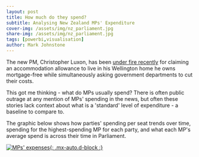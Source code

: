 ```yaml
---
layout: post
title: How much do they spend?
subtitle: Analysing New Zealand MPs' Expenditure
cover-img: /assets/img/nz_parliament.jpg
share-img: /assets/img/nz_parliament.jpg
tags: [powerbi,visualisation]
author: Mark Johnstone
---
```


The new PM, Christopher Luxon, has been [under fire recently](https://www.1news.co.nz/2024/03/01/luxon-says-hes-well-within-the-rules-to-claim-52k-allowance/) for claiming an accommodation allowance to live in his Wellington home he owns mortgage-free while simultaneously asking government departments to cut their costs.

This got me thinking - what do MPs usually spend? There is often public outrage at any mention of MPs' spending in the news, but often these stories lack context about what is a 'standard' level of expenditure - a baseline to compare to.

The graphic below shows how parties' spending per seat trends over time, spending for the highest-spending MP for each party, and what each MP's average spend is across their time in Parliament.


<a href="https://datadarter.nz/assets/img/mp_expenses.png" target="_blank">![MPs' expenses](https://datadarter.nz/assets/img/mp_expenses.png){: .mx-auto.d-block :}</a>
